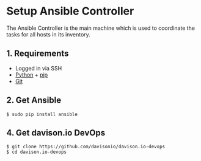 # Setup Ansible Controller

The Ansible Controller is the main machine which is used to coordinate the tasks for all hosts in its inventory.

## 1. Requirements

- Logged in via SSH
- [Python](https://www.python.org) + [pip](https://pypi.python.org/pypi/pip)
- [Git](https://git-scm.com)

## 2. Get Ansible

```
$ sudo pip install ansible
```

## 4. Get davison.io DevOps

```
$ git clone https://github.com/davisonio/davison.io-devops
$ cd davison.io-devops
```

